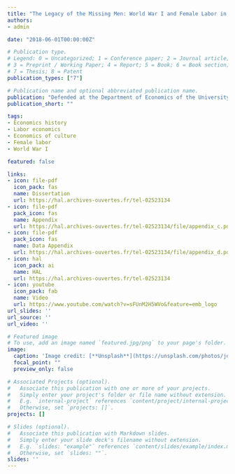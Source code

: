 ```yaml
---
title: "The Legacy of the Missing Men: World War I and Female Labor in France Over a Century"
authors:
- admin

date: "2018-06-01T00:00:00Z"

# Publication type.
# Legend: 0 = Uncategorized; 1 = Conference paper; 2 = Journal article;
# 3 = Preprint / Working Paper; 4 = Report; 5 = Book; 6 = Book section;
# 7 = Thesis; 8 = Patent
publication_types: ["7"]

# Publication name and optional abbreviated publication name.
publication: "Defended at the Department of Economics of the University of Chicago. Committee: Richard Hornbeck (chair), Steven D. Levitt, Derek A. Neal, and James A. Robinson."
publication_short: ""

tags:
- Economics history
- Labor economics
- Economics of culture
- Female labor
- World War I

featured: false

links:
- icon: file-pdf
  icon_pack: fas
  name: Dissertation
  url: https://hal.archives-ouvertes.fr/tel-02523134
- icon: file-pdf
  pack_icon: fas
  name: Appendix
  url: https://hal.archives-ouvertes.fr/tel-02523134/file/appendix_c.pdf
- icon: file-pdf
  pack_icon: fas
  name: Data Appendix
  url: https://hal.archives-ouvertes.fr/tel-02523134/file/appendix_d.pdf
- icon: hal
  icon_pack: ai
  name: HAL
  url: https://hal.archives-ouvertes.fr/tel-02523134
- icon: youtube
  icon_pack: fab
  name: Video
  url: https://www.youtube.com/watch?v=sFUnM2H5WVo&feature=emb_logo
url_slides: ''
url_source: ''
url_video: ''

# Featured image
# To use, add an image named `featured.jpg/png` to your page's folder. 
image:
  caption: 'Image credit: [**Unsplash**](https://unsplash.com/photos/jdD8gXaTZsc)'
  focal_point: ""
  preview_only: false

# Associated Projects (optional).
#   Associate this publication with one or more of your projects.
#   Simply enter your project's folder or file name without extension.
#   E.g. `internal-project` references `content/project/internal-project/index.md`.
#   Otherwise, set `projects: []`.
projects: []

# Slides (optional).
#   Associate this publication with Markdown slides.
#   Simply enter your slide deck's filename without extension.
#   E.g. `slides: "example"` references `content/slides/example/index.md`.
#   Otherwise, set `slides: ""`.
slides: ''
---
```

